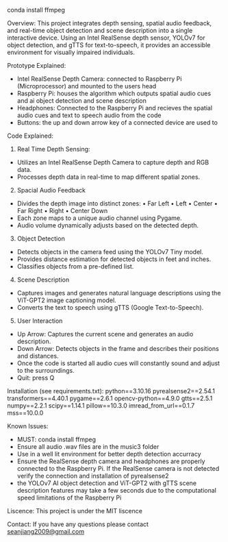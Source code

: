 conda install ffmpeg

Overview:
This project integrates depth sensing, spatial audio feedback, and real-time object detection and scene description into a single interactive device. Using an Intel RealSense depth sensor, YOLOv7 for object detection, and gTTS for text-to-speech, it provides an accessible environment for visually impaired individuals.

Prototype Explained:
- Intel RealSense Depth Camera: connected to Raspberry Pi (Microprocessor) and mounted to the users head
- Raspberry Pi: houses the algorithm which outputs spatial audio cues and ai object detection and scene description
- Headphones: Connected to the Raspberry Pi and recieves the spatial audio cues and text to speech audio from the code
- Buttons: the up and down arrow key of a connected device are used to 

Code Explained:
1. Real Time Depth Sensing:
- Utilizes an Intel RealSense Depth Camera to capture depth and RGB data.
- Processes depth data in real-time to map different spatial zones.

2. Spacial Audio Feedback
- Divides the depth image into distinct zones:
	•	Far Left
	•	Left
	•	Center
	•	Far Right
	•	Right
	•	Center Down
- Each zone maps to a unique audio channel using Pygame.
- Audio volume dynamically adjusts based on the detected depth.

3. Object Detection
- Detects objects in the camera feed using the YOLOv7 Tiny model.
- Provides distance estimation for detected objects in feet and inches.
- Classifies objects from a pre-defined list.

4. Scene Description
- Captures images and generates natural language descriptions using the ViT-GPT2 image captioning model.
- Converts the text to speech using gTTS (Google Text-to-Speech).

5. User Interaction
- Up Arrow: Captures the current scene and generates an audio description.
- Down Arrow: Detects objects in the frame and describes their positions and distances.
- Once the code is started all audio cues will constantly sound and adjust to the surroundings.
- Quit: press Q

Installation (see requirements.txt):
python==3.10.16
pyrealsense2==2.54.1
transformers==4.40.1
pygame==2.6.1
opencv-python==4.9.0
gtts==2.5.1
numpy==2.2.1
scipy==1.14.1
pillow==10.3.0
imread_from_url==0.1.7
mss==10.0.0

Known Issues:
- MUST: conda install ffmpeg
- Ensure all audio .wav files are in the music3 folder
- Use in a well lit environment for better depth detection accurracy
- Ensure the RealSense depth camera and headphones are properly connected to the Raspberry Pi. If the RealSense camera is not detected verify the connection and installation of pyrealsense2
- the YOLOv7 AI object detection and ViT-GPT2 with gTTS scene description features may take a few seconds due to the computational speed limitations of the Raspberry Pi

Liscence: This project is under the MIT liscence

Contact: If you have any questions please contact seanjiang2009@gmail.com